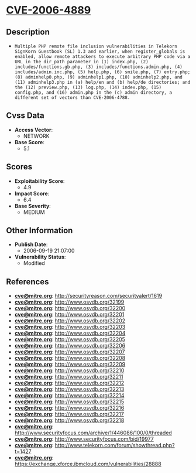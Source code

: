 
# [CVE-2006-4889](https://cve.mitre.org/cgi-bin/cvename.cgi?name=CVE-2006-4889)

## Description

- `Multiple PHP remote file inclusion vulnerabilities in Telekorn SignKorn Guestbook (SL) 1.3 and earlier, when register_globals is enabled, allow remote attackers to execute arbitrary PHP code via a URL in the dir_path parameter in (1) index.php, (2) includes/functions.gb.php, (3) includes/functions.admin.php, (4) includes/admin.inc.php, (5) help.php, (6) smile.php, (7) entry.php; (8) adminhelp0.php, (9) adminhelp1.php, (10) adminhelp2.php, and (11) adminhelp3.php in (a) help/en and (b) help/de directories; and the (12) preview.php, (13) log.php, (14) index.php, (15) config.php, and (16) admin.php in the (c) admin directory, a different set of vectors than CVE-2006-4788.`

## Cvss Data

- **Access Vector**:
  - NETWORK
- **Base Score**:
  - 5.1

## Scores

- **Exploitability Score**:
  - 4.9
- **Impact Score**:
  - 6.4
- **Base Severity**:
  - MEDIUM

## Other Information

- **Publish Date**:
  - 2006-09-19 21:07:00
- **Vulnerability Status**:
  - Modified

## References

- **cve@mitre.org**: http://securityreason.com/securityalert/1619
- **cve@mitre.org**: http://www.osvdb.org/32199
- **cve@mitre.org**: http://www.osvdb.org/32200
- **cve@mitre.org**: http://www.osvdb.org/32201
- **cve@mitre.org**: http://www.osvdb.org/32202
- **cve@mitre.org**: http://www.osvdb.org/32203
- **cve@mitre.org**: http://www.osvdb.org/32204
- **cve@mitre.org**: http://www.osvdb.org/32205
- **cve@mitre.org**: http://www.osvdb.org/32206
- **cve@mitre.org**: http://www.osvdb.org/32207
- **cve@mitre.org**: http://www.osvdb.org/32208
- **cve@mitre.org**: http://www.osvdb.org/32209
- **cve@mitre.org**: http://www.osvdb.org/32210
- **cve@mitre.org**: http://www.osvdb.org/32211
- **cve@mitre.org**: http://www.osvdb.org/32212
- **cve@mitre.org**: http://www.osvdb.org/32213
- **cve@mitre.org**: http://www.osvdb.org/32214
- **cve@mitre.org**: http://www.osvdb.org/32215
- **cve@mitre.org**: http://www.osvdb.org/32216
- **cve@mitre.org**: http://www.osvdb.org/32217
- **cve@mitre.org**: http://www.osvdb.org/32218
- **cve@mitre.org**: http://www.securityfocus.com/archive/1/446086/100/0/threaded
- **cve@mitre.org**: http://www.securityfocus.com/bid/19977
- **cve@mitre.org**: http://www.telekorn.com/forum/showthread.php?t=1427
- **cve@mitre.org**: https://exchange.xforce.ibmcloud.com/vulnerabilities/28888
